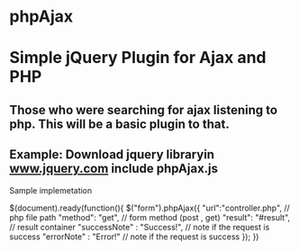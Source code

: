 phpAjax
=======

Simple jQuery Plugin for Ajax and PHP
=====================================
Those who were searching for ajax listening to php. This will be a basic plugin to that.
----------------------------------------------------------------------------------------
Example:
Download jquery libraryin www.jquery.com
include phpAjax.js
----------------------------------------------------------------------------------------
Sample implemetation

$(document).ready(function(){
	$("form").phpAjax({
		"url":"controller.php",     // php file path
		"method": "get",            // form method (post , get)
		"result": "#result",        // result container
		"successNote" : "Success!",   // note if the request is success
		"errorNote" : "Error!"   // note if the request is success
	});
})

